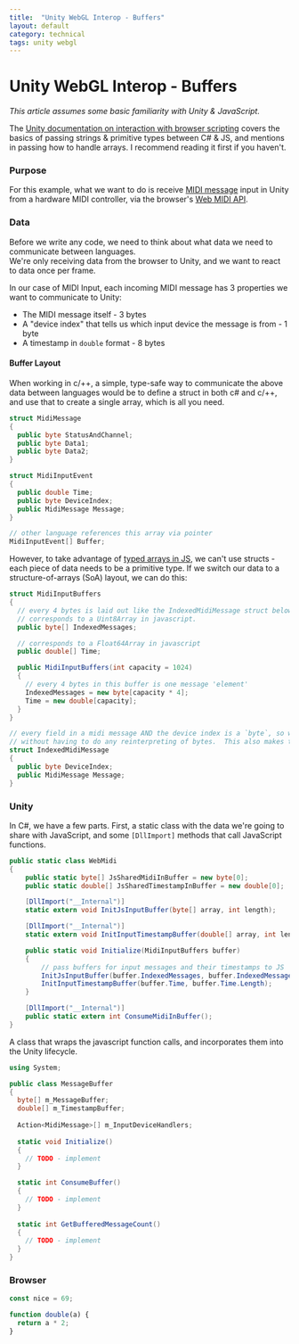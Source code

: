 ```yaml
---
title:  "Unity WebGL Interop - Buffers"
layout: default
category: technical
tags: unity webgl
---
```


# Unity WebGL Interop - Buffers


_This article assumes some basic familiarity with Unity & JavaScript._


The [Unity documentation on interaction with browser scripting](https://docs.unity3d.com/Manual/webgl-interactingwithbrowserscripting.html) covers the basics of passing strings & primitive types between C# & JS, and mentions in passing how to handle arrays.
I recommend reading it first if you haven't. 


### Purpose

For this example, what we want to do is receive [MIDI message](https://en.wikipedia.org/wiki/MIDI#Messages) input in Unity from a hardware MIDI controller, via the browser's [Web MIDI API](https://www.w3.org/TR/webmidi/).


### Data

Before we write any code, we need to think about what data we need to communicate between languages.  
We're only receiving data from the browser to Unity, and we want to react to data once per frame.

In our case of MIDI Input, each incoming MIDI message has 3 properties we want to communicate to Unity:
  * The MIDI message itself - 3 bytes
  * A "device index" that tells us which input device the message is from - 1 byte
  * A timestamp in `double` format - 8 bytes 

#### Buffer Layout

When working in c/++, a simple, type-safe way to communicate the above data between languages would be to define a struct in both c# and c/++, and use that to create a single array, which is all you need.

```csharp
struct MidiMessage
{
  public byte StatusAndChannel;
  public byte Data1;
  public byte Data2;
}

struct MidiInputEvent
{
  public double Time;
  public byte DeviceIndex;
  public MidiMessage Message;
}

// other language references this array via pointer
MidiInputEvent[] Buffer;
```

However, to take advantage of [typed arrays in JS](https://developer.mozilla.org/en-US/docs/Web/JavaScript/Typed_arrays), we can't use structs - each piece of data needs to be a primitive type. 
If we switch our data to a structure-of-arrays (SoA) layout, we can do this:

```csharp
struct MidiInputBuffers
{
  // every 4 bytes is laid out like the IndexedMidiMessage struct below.
  // corresponds to a Uint8Array in javascript.
  public byte[] IndexedMessages;

  // corresponds to a Float64Array in javascript
  public double[] Time;

  public MidiInputBuffers(int capacity = 1024)
  {
    // every 4 bytes in this buffer is one message 'element'
    IndexedMessages = new byte[capacity * 4];
    Time = new double[capacity];
  }
}

// every field in a midi message AND the device index is a `byte`, so we can put them together,
// without having to do any reinterpreting of bytes.  This also makes them align on 4 bytes. 
struct IndexedMidiMessage
{
  public byte DeviceIndex;
  public MidiMessage Message;
}
```


### Unity

In C#, we have a few parts. 
First, a static class with the data we're going to share with JavaScript, and some `[DllImport]` methods that call JavaScript functions.  
```csharp
public static class WebMidi
{
    public static byte[] JsSharedMidiInBuffer = new byte[0];
    public static double[] JsSharedTimestampInBuffer = new double[0];

    [DllImport("__Internal")]
    static extern void InitJsInputBuffer(byte[] array, int length);

    [DllImport("__Internal")]
    static extern void InitInputTimestampBuffer(double[] array, int length);

    public static void Initialize(MidiInputBuffers buffer)
    {
        // pass buffers for input messages and their timestamps to JS
        InitJsInputBuffer(buffer.IndexedMessages, buffer.IndexedMessages.Length);
        InitInputTimestampBuffer(buffer.Time, buffer.Time.Length);
    }

    [DllImport("__Internal")]
    public static extern int ConsumeMidiInBuffer();
}
```

A class that wraps the javascript function calls, and incorporates them into the Unity lifecycle.

```csharp
using System;

public class MessageBuffer
{
  byte[] m_MessageBuffer;
  double[] m_TimestampBuffer;
  
  Action<MidiMessage>[] m_InputDeviceHandlers;
  
  static void Initialize()
  {
    // TODO - implement
  }

  static int ConsumeBuffer()
  {
    // TODO - implement
  }
  
  static int GetBufferedMessageCount()
  {
    // TODO - implement
  }
}
```


### Browser
```js
const nice = 69;

function double(a) {
  return a * 2;
}
```

